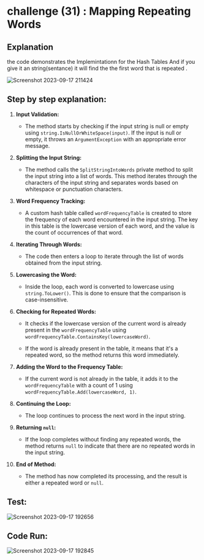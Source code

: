# challenge (31) : Mapping Repeating Words 
## Explanation
 the code demonstrates the Implemintationn for the Hash Tables And if you give it an string(sentance) it will find the the first word that is repeated  .

![Screenshot 2023-09-17 211424](https://github.com/bashar-27/Algo-And-DataStructure/assets/83985765/c6907d47-0ab7-463c-9f93-2410bd1eee13)



## Step by step explanation:
1. **Input Validation:**
   - The method starts by checking if the input string is null or empty using `string.IsNullOrWhiteSpace(input)`. If the input is null or empty, it throws an `ArgumentException` with an appropriate error message.

2. **Splitting the Input String:**
   - The method calls the `SplitStringIntoWords` private method to split the input string into a list of words. This method iterates through the characters of the input string and separates words based on whitespace or punctuation characters.

3. **Word Frequency Tracking:**
   - A custom hash table called `wordFrequencyTable` is created to store the frequency of each word encountered in the input string. The key in this table is the lowercase version of each word, and the value is the count of occurrences of that word.

4. **Iterating Through Words:**
   - The code then enters a loop to iterate through the list of words obtained from the input string.

5. **Lowercasing the Word:**
   - Inside the loop, each word is converted to lowercase using `string.ToLower()`. This is done to ensure that the comparison is case-insensitive.

6. **Checking for Repeated Words:**
   - It checks if the lowercase version of the current word is already present in the `wordFrequencyTable` using `wordFrequencyTable.ContainsKey(lowercaseWord)`.
   
   - If the word is already present in the table, it means that it's a repeated word, so the method returns this word immediately.

7. **Adding the Word to the Frequency Table:**
   - If the current word is not already in the table, it adds it to the `wordFrequencyTable` with a count of 1 using `wordFrequencyTable.Add(lowercaseWord, 1)`.

8. **Continuing the Loop:**
   - The loop continues to process the next word in the input string.

9. **Returning `null`:**
   - If the loop completes without finding any repeated words, the method returns `null` to indicate that there are no repeated words in the input string.

10. **End of Method:**
    - The method has now completed its processing, and the result is either a repeated word or `null`.


## Test:
![Screenshot 2023-09-17 192656](https://github.com/bashar-27/Algo-And-DataStructure/assets/83985765/32fc4df7-c085-4f31-b327-65745feb3222)



## Code Run:
![Screenshot 2023-09-17 192845](https://github.com/bashar-27/Algo-And-DataStructure/assets/83985765/edb7a6f7-163d-436d-93f3-5e7b685bf107)
